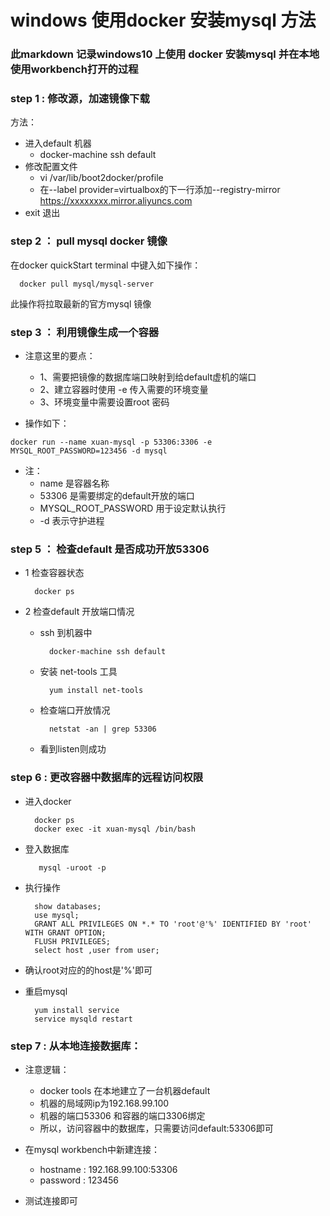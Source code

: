 # windows 使用docker 安装mysql 方法
### 此markdown 记录windows10 上使用 docker 安装mysql 并在本地使用workbench打开的过程

### step 1 :  修改源，加速镜像下载
方法：
- 进入default 机器
  - docker-machine ssh default
- 修改配置文件
  - vi /var/lib/boot2docker/profile
  -  在--label provider=virtualbox的下一行添加--registry-mirror https://xxxxxxxx.mirror.aliyuncs.com
- exit 退出

### step 2 ： pull mysql docker 镜像

在docker quickStart terminal 中键入如下操作：

```
  docker pull mysql/mysql-server
```

此操作将拉取最新的官方mysql 镜像


### step 3 ： 利用镜像生成一个容器

- 注意这里的要点：
  - 1、需要把镜像的数据库端口映射到给default虚机的端口
  - 2、建立容器时使用 -e 传入需要的环境变量
  - 3、环境变量中需要设置root 密码

- 操作如下：
```
docker run --name xuan-mysql -p 53306:3306 -e MYSQL_ROOT_PASSWORD=123456 -d mysql
```
- 注：
  - name 是容器名称
  - 53306 是需要绑定的default开放的端口
  - MYSQL_ROOT_PASSWORD 用于设定默认执行
  - -d 表示守护进程

### step 5 ： 检查default 是否成功开放53306

- 1 检查容器状态

  ```
    docker ps
  ```
- 2 检查default 开放端口情况

  - ssh 到机器中
    ```
      docker-machine ssh default
    ```
  - 安装 net-tools 工具
    ```
      yum install net-tools
    ```
  - 检查端口开放情况
    ```
      netstat -an | grep 53306   
    ```
  - 看到listen则成功

### step 6 : 更改容器中数据库的远程访问权限
- 进入docker
  ```
    docker ps
    docker exec -it xuan-mysql /bin/bash
  ```
- 登入数据库
  ```
     mysql -uroot -p
  ```

- 执行操作
  ```
    show databases;
    use mysql;
    GRANT ALL PRIVILEGES ON *.* TO 'root'@'%' IDENTIFIED BY 'root' WITH GRANT OPTION;
    FLUSH PRIVILEGES;
    select host ,user from user;

  ```
- 确认root对应的的host是'%'即可
- 重启mysql
  ```
    yum install service
    service mysqld restart
  ```

### step 7 : 从本地连接数据库：
- 注意逻辑：
  - docker tools 在本地建立了一台机器default
  - 机器的局域网ip为192.168.99.100
  - 机器的端口53306 和容器的端口3306绑定
  - 所以，访问容器中的数据库，只需要访问default:53306即可

- 在mysql workbench中新建连接：
  - hostname : 192.168.99.100:53306
  - password : 123456

- 测试连接即可
